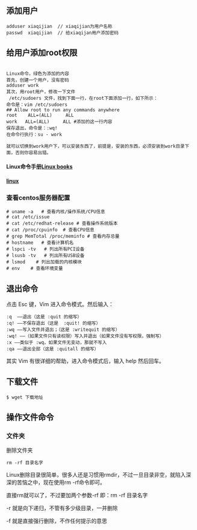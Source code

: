 ## 添加用户
```
adduser xiaqijian  // xiaqijian为用户名称
passwd  xiaqijian  // 给xiaqijan用户添加密码
```

## 给用户添加root权限
```

Linux命令，绿色为添加的内容
首先，创建一个用户，没有密码
adduser work
其次，用root用户，修改一下文件
 /etc/sudoers 文件，找到下面一行，在root下面添加一行，如下所示：
命令是：vim /etc/sudoers
## Allow root to run any commands anywhere
root    ALL=(ALL)     ALL
work   ALL=(ALL)     ALL #添加的这一行内容
保存退出，命令是：:wq!
在命令行执行：su - work

就可以切换到work用户下，可以安装东西了，前提是，安装的东西，必须安装到work目录下面，否则你容易出错。
```

#### Linux命令手册[Linux books](http://man.linuxde.net/)

#### [linux](http://www.runoob.com/linux/linux-command-manual.html) 


### 查看centos服务器配置
```
# uname -a   # 查看内核/操作系统/CPU信息 
# cat /etc/issue 
# cat /etc/redhat-release # 查看操作系统版本 
# cat /proc/cpuinfo  # 查看CPU信息 
# grep MemTotal /proc/meminfo # 查看内存总量
# hostname   # 查看计算机名 
# lspci -tv   # 列出所有PCI设备 
# lsusb -tv   # 列出所有USB设备 
# lsmod    # 列出加载的内核模块 
# env    # 查看环境变量
```
退出命令
--
点击 Esc 键，Vim 进入命令模式。然后输入：
```
:q  ——退出（这是 :quit 的缩写）
:q! ——不保存退出（这是  :quit! 的缩写）
:wq ——写入文件并退出；（这是 :writequit 的缩写）
:wq! ——（如果文件只有读权限）写入并退出（如果文件没有写权限，强制写）
:x ——类似于 :wq，如果文件无变动，那就不写入
:qa ——退出全部（这是 :quitall 的缩写）
```
其实 Vim 有很详细的帮助，进入命令模式后，输入 help 然后回车。

下载文件
--
```
$ wget 下载地址
```

操作文件命令
--

### 文件夹

删除文件夹

```
rm -rf 目录名字
```
Linux删除目录很简单，很多人还是习惯用rmdir，不过一旦目录非空，就陷入深深的苦恼之中，现在使用rm -rf命令即可。

直接rm就可以了，不过要加两个参数-rf 即：rm -rf 目录名字

-r 就是向下递归，不管有多少级目录，一并删除

-f 就是直接强行删除，不作任何提示的意思












